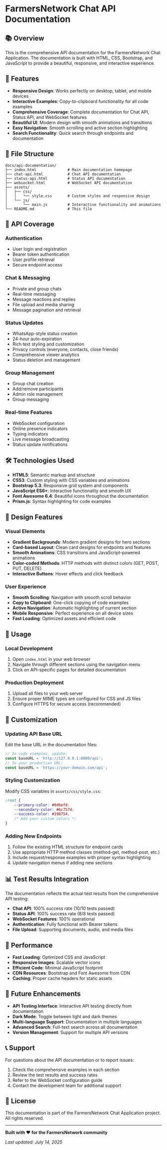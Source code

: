 # FarmersNetwork Chat API Documentation

## 📚 Overview

This is the comprehensive API documentation for the FarmersNetwork Chat Application. The documentation is built with HTML, CSS, Bootstrap, and JavaScript to provide a beautiful, responsive, and interactive experience.

## 🚀 Features

- **Responsive Design**: Works perfectly on desktop, tablet, and mobile devices
- **Interactive Examples**: Copy-to-clipboard functionality for all code examples
- **Comprehensive Coverage**: Complete documentation for Chat API, Status API, and WebSocket features
- **Beautiful UI**: Modern design with smooth animations and transitions
- **Easy Navigation**: Smooth scrolling and active section highlighting
- **Search Functionality**: Quick search through endpoints and documentation

## 📁 File Structure

```
docs/api-documentation/
├── index.html              # Main documentation homepage
├── chat-api.html           # Chat API documentation
├── status-api.html         # Status API documentation
├── websocket.html          # WebSocket API documentation
├── assets/
│   ├── css/
│   │   └── style.css       # Custom styles and responsive design
│   └── js/
│       └── main.js         # Interactive functionality and animations
└── README.md               # This file
```

## 🎯 API Coverage

### Authentication
- User login and registration
- Bearer token authentication
- User profile retrieval
- Secure endpoint access

### Chat & Messaging
- Private and group chats
- Real-time messaging
- Message reactions and replies
- File upload and media sharing
- Message pagination and retrieval

### Status Updates
- WhatsApp-style status creation
- 24-hour auto-expiration
- Rich text styling and customization
- Privacy controls (everyone, contacts, close friends)
- Comprehensive viewer analytics
- Status deletion and management

### Group Management
- Group chat creation
- Add/remove participants
- Admin role management
- Group messaging

### Real-time Features
- WebSocket configuration
- Online presence indicators
- Typing indicators
- Live message broadcasting
- Status update notifications

## 🛠️ Technologies Used

- **HTML5**: Semantic markup and structure
- **CSS3**: Custom styling with CSS variables and animations
- **Bootstrap 5.3**: Responsive grid system and components
- **JavaScript ES6+**: Interactive functionality and smooth UX
- **Font Awesome 6.4**: Beautiful icons throughout the documentation
- **Prism.js**: Syntax highlighting for code examples

## 🎨 Design Features

### Visual Elements
- **Gradient Backgrounds**: Modern gradient designs for hero sections
- **Card-based Layout**: Clean card designs for endpoints and features
- **Smooth Animations**: CSS transitions and JavaScript-powered animations
- **Color-coded Methods**: HTTP methods with distinct colors (GET, POST, PUT, DELETE)
- **Interactive Buttons**: Hover effects and click feedback

### User Experience
- **Smooth Scrolling**: Navigation with smooth scroll behavior
- **Copy to Clipboard**: One-click copying of code examples
- **Active Navigation**: Automatic highlighting of current section
- **Mobile Responsive**: Perfect experience on all device sizes
- **Fast Loading**: Optimized assets and efficient code

## 📖 Usage

### Local Development
1. Open `index.html` in your web browser
2. Navigate through different sections using the navigation menu
3. Click on API-specific pages for detailed documentation

### Production Deployment
1. Upload all files to your web server
2. Ensure proper MIME types are configured for CSS and JS files
3. Configure HTTPS for secure access (recommended)

## 🔧 Customization

### Updating API Base URL
Edit the base URL in the documentation files:
```javascript
// In code examples, update:
const baseURL = 'http://127.0.0.1:8000/api';
// To your production URL:
const baseURL = 'https://your-domain.com/api';
```

### Styling Customization
Modify CSS variables in `assets/css/style.css`:
```css
:root {
    --primary-color: #0d6efd;
    --secondary-color: #6c757d;
    --success-color: #198754;
    /* Add your custom colors */
}
```

### Adding New Endpoints
1. Follow the existing HTML structure for endpoint cards
2. Use appropriate HTTP method classes (method-get, method-post, etc.)
3. Include request/response examples with proper syntax highlighting
4. Update navigation menus if adding new sections

## 📊 Test Results Integration

The documentation reflects the actual test results from the comprehensive API testing:

- **Chat API**: 100% success rate (10/10 tests passed)
- **Status API**: 100% success rate (8/8 tests passed)
- **WebSocket Features**: 100% operational
- **Authentication**: Fully functional with Bearer tokens
- **File Upload**: Supporting documents, audio, and media files

## 🚀 Performance

- **Fast Loading**: Optimized CSS and JavaScript
- **Responsive Images**: Scalable vector icons
- **Efficient Code**: Minimal JavaScript footprint
- **CDN Resources**: Bootstrap and Font Awesome from CDN
- **Caching**: Proper cache headers for static assets

## 🔮 Future Enhancements

- **API Testing Interface**: Interactive API testing directly from documentation
- **Dark Mode**: Toggle between light and dark themes
- **Multi-language Support**: Documentation in multiple languages
- **Advanced Search**: Full-text search across all documentation
- **Version Management**: Support for multiple API versions

## 📞 Support

For questions about the API documentation or to report issues:

1. Check the comprehensive examples in each section
2. Review the test results and success rates
3. Refer to the WebSocket configuration guide
4. Contact the development team for additional support

## 📄 License

This documentation is part of the FarmersNetwork Chat Application project. All rights reserved.

---

**Built with ❤️ for the FarmersNetwork community**

*Last updated: July 14, 2025*
